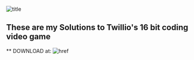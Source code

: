 ![title](img/https://www.twilio.com/quest)


## These are my Solutions to Twillio's 16 bit coding video game
** DOWNLOAD at: ![href](https://www.twilio.com/quest)
